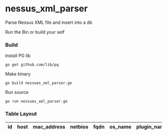 nessus_xml_parser
=================

Parse Nessus XML file and insert into a db


Run the Bin or build your self

### Build

Install PG lib

`go get github.com/lib/pq`

Make binary

`go build nessues_xml_parser.go`

Run source

`go run nessues_xml_parser.go`


### Table Layout

id | host | mac_address | netbios | fqdn | os_name |  plugin_name | plugin_id | severity | cve | risk | description | solution | synopsis | plugin_output | see_also | exploit_available | exploit_ease | metasploit_framework | metasploit_name  | canvas_framework | core_framework | exploited_malware | cvss | month | year 
--- | --- | --- | --- | --- | --- |--- | --- | --- |--- | --- | --- |--- | --- | --- |--- | --- | --- |--- | --- | --- |--- | --- | --- |--- | --- |

